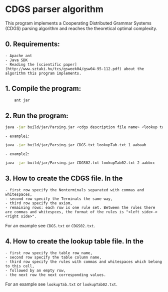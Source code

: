# CDGS parser algorithm

This program implements a Cooperating Distributed Grammar Systems (CDGS) parsing algorithm and reaches the theoretical optimal complexity.

## 0. Requirements:

	- Apache ant
	- Java SDK
	- Reading the [scientific paper](http://www.sztaki.hu/tcs/gsweek04/gsw04-95-112.pdf) about the algorithm this program implements.

## 1. Compile the program:

```Bash
	ant jar
```

## 2. Run the program:

```Bash
java -jar build/jar/Parsing.jar <cdgs description file name> <lookup table file name> <k> <input word>
```
	- example1:
```Bash
java -jar build/jar/Parsing.jar CDGS.txt lookupTab.txt 1 aabaab
```

	- example2:
```Bash
java -jar build/jar/Parsing.jar CDGS02.txt lookupTab02.txt 2 aabbcc
```

## 3. How to create the CDGS file. In the

	- first row specify the Nonterminals separated with commas and whitespaces,
	- second row specify the Terminals the same way,
	- third row specify the axiom,
	- remaining rows: each row is one rule set. Between the rules there are commas and whitespces, the format of the rules is "<left side>-><right side>".
For an example see `CDGS.txt` or `CDGS02.txt`.

## 4. How to create the lookup table file. In the

	- first row specify the table row name,
	- second row specify the table column name,
	- third row specify the rules with commas and whitespaces which belong to this cell,
	- followed by an empty row,
	- the next row the next corresponding values.
For an example see `lookupTab.txt` or `lookupTab02.txt`.
